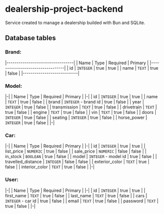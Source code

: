 # dealership-project-backend
Service created to manage a dealership builded with Bun and SQLite.

## Database tables 

### Brand:
|----------------------------------|
| Name | Type | Required | Primary |
|----------------------------------|
| id | `INTEGER` | true | true |
| name | `TEXT` | true | false |
|----------------------------|

### Model:
|-|
| Name | Type | Required | Primary |
|-|
| id | `INTEGER` | true | true |
| name | `TEXT` | true | false |
| brand | `INTEGER` - brand id | true | false |
| year | `INTEGER` | true | false |
| transmission | `TEXT` | true | false |
| drivetrain | `TEXT` | true | false |
| engine | `TEXT` | true | false |
| vin | `TEXT` | true | false |
| doors | `INTEGER` | true | false |
| seating | `INTEGER` | true | false |
| horse_power | `INTEGER` | true | false |
|-|

### Car:
|-|
| Name | Type | Required | Primary |
|-|
| id | `INTEGER` | true | true |
| list_price | `NUMERIC` | true | false |
| sale_price | `NUMERIC` | false | false |
| in_stock | `BOOLEAN` | true | false |
| model | `INTEGER` - model id | true | false |
| travelled_distance | `INTEGER` | false | false |
| exterior_color | `TEXT` | true | false |
| interior_color | `TEXT` | true | false |
|-|

### User:
|-|
| Name | Type | Required | Primary |
|-|
| id | `INTEGER` | true | true |
| first_name | `TEXT` | true | false |
| last_name | `TEXT` | true | false |
| cars | `INTEGER` - car id | true | false |
| email | `TEXT` | true | false |
| password | `TEXT` | true | false |
|-|

